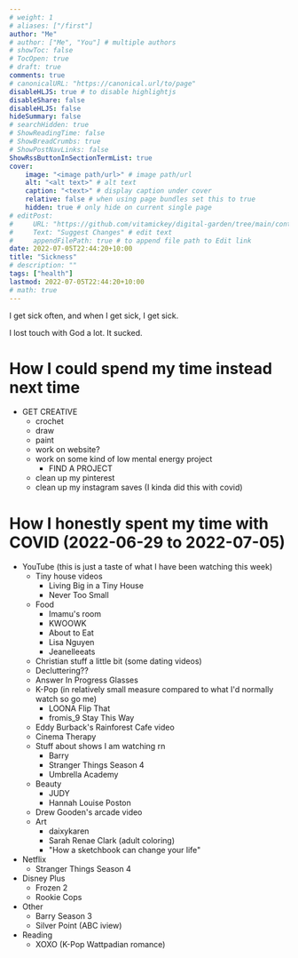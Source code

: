```yaml
---
# weight: 1
# aliases: ["/first"]
author: "Me"
# author: ["Me", "You"] # multiple authors
# showToc: false
# TocOpen: true
# draft: true
comments: true
# canonicalURL: "https://canonical.url/to/page"
disableHLJS: true # to disable highlightjs
disableShare: false
disableHLJS: false
hideSummary: false
# searchHidden: true
# ShowReadingTime: false
# ShowBreadCrumbs: true
# ShowPostNavLinks: false
ShowRssButtonInSectionTermList: true
cover:
    image: "<image path/url>" # image path/url
    alt: "<alt text>" # alt text
    caption: "<text>" # display caption under cover
    relative: false # when using page bundles set this to true
    hidden: true # only hide on current single page
# editPost:
#     URL: "https://github.com/vitamickey/digital-garden/tree/main/content"
#     Text: "Suggest Changes" # edit text
#     appendFilePath: true # to append file path to Edit link
date: 2022-07-05T22:44:20+10:00
title: "Sickness"
# description: ""
tags: ["health"]
lastmod: 2022-07-05T22:44:20+10:00
# math: true
---
```


I get sick often, and when I get sick, I get sick. 

I lost touch with God a lot. It sucked. 

# How I could spend my time instead next time
- GET CREATIVE
    - crochet
    - draw
    - paint
    - work on website?
    - work on some kind of low mental energy project
        - FIND A PROJECT
    - clean up my pinterest
    - clean up my instagram saves (I kinda did this with covid)

# How I honestly spent my time with COVID (2022-06-29 to 2022-07-05)
- YouTube (this is just a taste of what I have been watching this week)
    - Tiny house videos
        - Living Big in a Tiny House
        - Never Too Small
    - Food
        - Imamu's room
        - KWOOWK
        - About to Eat
        - Lisa Nguyen
        - Jeanelleeats
    - Christian stuff a little bit (some dating videos)
    - Decluttering??
    - Answer In Progress Glasses
    - K-Pop (in relatively small measure compared to what I'd normally watch so go me)
        - LOONA Flip That
        - fromis_9 Stay This Way
    - Eddy Burback's Rainforest Cafe video
    - Cinema Therapy
    - Stuff about shows I am watching rn
        - Barry
        - Stranger Things Season 4
        - Umbrella Academy
    - Beauty
        - JUDY
        - Hannah Louise Poston
    - Drew Gooden's arcade video
    - Art
        - daixykaren
        - Sarah Renae Clark (adult coloring)
        - "How a sketchbook can change your life"
- Netflix
    - Stranger Things Season 4
- Disney Plus  
    - Frozen 2
    - Rookie Cops
- Other
    - Barry Season 3
    - Silver Point (ABC iview)
- Reading
    - XOXO (K-Pop Wattpadian romance)